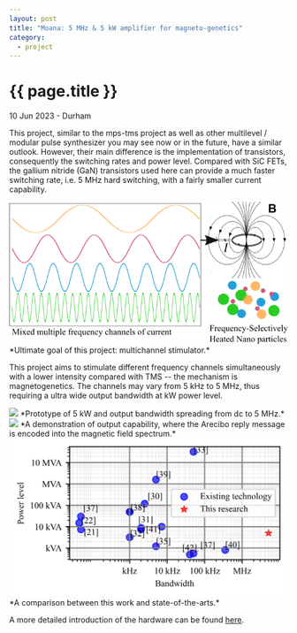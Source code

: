 ```yaml
---
layout: post
title: "Moana: 5 MHz & 5 kW amplifier for magneto-genetics"
category: 
  - project
---
```


{{ page.title }}
================

<p class="meta">10 Jun 2023 - Durham</p>

This project, similar to the mps-tms project as well as other multilevel / modular pulse synthesizer you may see now or in the future, have a similar outlook. However, their main difference is the implementation of transistors, consequently the switching rates and power level. Compared with SiC FETs, the gallium nitride (GaN) transistors used here can provide a much faster switching rate, i.e. 5 MHz hard switching, with a fairly smaller current capability.

<img src="/images/posts/moana/multichannel_pulse_generator_demonstration.png">
*Ultimate goal of this project: multichannel stimulator.*

This project aims to stimulate different frequency channels simultaneously with a lower intensity compared with TMS -- the mechanism is magnetogenetics. The channels may vary from 5 kHz to 5 MHz, thus requiring a ultra wide output bandwidth at kW power level.

<img src="/images/posts/moana/gan_ch2b.jpg">
*Prototype of 5 kW and output bandwidth spreading from dc to 5 MHz.*

<img src="/images/posts/moana/arecibo.png">
*A demonstration of output capability, where the Arecibo reply message is encoded into the magnetic field spectrum.*

<img src="/images/posts/moana/review_high_fidelity_high_power.png">
*A comparison between this work and state-of-the-arts.*

A more detailed introduction of the hardware can be found [here](https://ieeexplore.ieee.org/abstract/document/10693936/).
